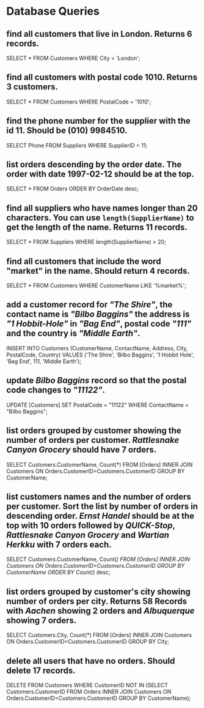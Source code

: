 # Database Queries

## find all customers that live in London. Returns 6 records.
SELECT * FROM Customers WHERE City = 'London';

## find all customers with postal code 1010. Returns 3 customers.
SELECT * FROM Customers WHERE PostalCode = '1010';

## find the phone number for the supplier with the id 11. Should be (010) 9984510.
SELECT Phone FROM Suppliers WHERE SupplierID = 11;

## list orders descending by the order date. The order with date 1997-02-12 should be at the top.
SELECT * FROM Orders ORDER BY OrderDate desc;

## find all suppliers who have names longer than 20 characters. You can use `length(SupplierName)` to get the length of the name. Returns 11 records.
SELECT * FROM Suppliers WHERE length(SupplierName) >  20;

## find all customers that include the word "market" in the name. Should return 4 records.
SELECT * FROM Customers WHERE CustomerName LIKE '%market%';

## add a customer record for _"The Shire"_, the contact name is _"Bilbo Baggins"_ the address is _"1 Hobbit-Hole"_ in _"Bag End"_, postal code _"111"_ and the country is _"Middle Earth"_.
INSERT INTO Customers (CustomerName, ContactName, Address, City, PostalCode, Country) VALUES ('The Shire', 'Bilbo Baggins', '1 Hobbit Hole', 'Bag End', 111, 'Middle Earth');

## update _Bilbo Baggins_ record so that the postal code changes to _"11122"_.
UPDATE [Customers] SET PostalCode = "11122" WHERE ContactName = "Bilbo Baggins";

## list orders grouped by customer showing the number of orders per customer. _Rattlesnake Canyon Grocery_ should have 7 orders.
SELECT Customers.CustomerName, Count(*) FROM [Orders] INNER JOIN Customers ON Orders.CustomerID=Customers.CustomerID GROUP BY CustomerName;

## list customers names and the number of orders per customer. Sort the list by number of orders in descending order. _Ernst Handel_ should be at the top with 10 orders followed by _QUICK-Stop_, _Rattlesnake Canyon Grocery_ and _Wartian Herkku_ with 7 orders each.
SELECT Customers.CustomerName, Count(*) FROM [Orders] INNER JOIN Customers ON Orders.CustomerID=Customers.CustomerID GROUP BY CustomerName ORDER BY Count(*) desc;

## list orders grouped by customer's city showing number of orders per city. Returns 58 Records with _Aachen_ showing 2 orders and _Albuquerque_ showing 7 orders.
SELECT Customers.City, Count(*) FROM [Orders] INNER JOIN Customers ON Orders.CustomerID=Customers.CustomerID GROUP BY City;

## delete all users that have no orders. Should delete 17 records.
DELETE FROM Customers WHERE CustomerID NOT IN (SELECT Customers.CustomerID FROM Orders INNER JOIN Customers ON Orders.CustomerID=Customers.CustomerID GROUP BY CustomerName);
